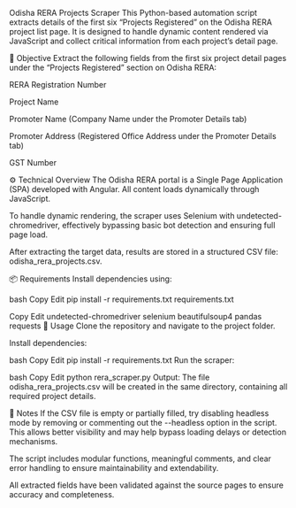 Odisha RERA Projects Scraper
This Python-based automation script extracts details of the first six “Projects Registered” on the Odisha RERA project list page. It is designed to handle dynamic content rendered via JavaScript and collect critical information from each project’s detail page.

🎯 Objective
Extract the following fields from the first six project detail pages under the “Projects Registered” section on Odisha RERA:

RERA Registration Number

Project Name

Promoter Name (Company Name under the Promoter Details tab)

Promoter Address (Registered Office Address under the Promoter Details tab)

GST Number

⚙️ Technical Overview
The Odisha RERA portal is a Single Page Application (SPA) developed with Angular. All content loads dynamically through JavaScript.

To handle dynamic rendering, the scraper uses Selenium with undetected-chromedriver, effectively bypassing basic bot detection and ensuring full page load.

After extracting the target data, results are stored in a structured CSV file: odisha_rera_projects.csv.

📦 Requirements
Install dependencies using:

bash
Copy
Edit
pip install -r requirements.txt
requirements.txt

Copy
Edit
undetected-chromedriver
selenium
beautifulsoup4
pandas
requests
🚀 Usage
Clone the repository and navigate to the project folder.

Install dependencies:

bash
Copy
Edit
pip install -r requirements.txt
Run the scraper:

bash
Copy
Edit
python rera_scraper.py
Output:
The file odisha_rera_projects.csv will be created in the same directory, containing all required project details.

📝 Notes
If the CSV file is empty or partially filled, try disabling headless mode by removing or commenting out the --headless option in the script. This allows better visibility and may help bypass loading delays or detection mechanisms.

The script includes modular functions, meaningful comments, and clear error handling to ensure maintainability and extendability.

All extracted fields have been validated against the source pages to ensure accuracy and completeness.

